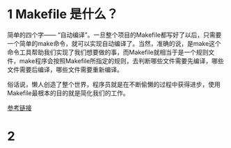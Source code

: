 # 1 Makefile 是什么？

简单的四个字——  “自动编译”。一旦整个项目的Makefile都写好了以后，只需要一个简单的make命令，就可以实现自动编译了。当然，准确的说，是make这个命令工具帮助我们实现了我们想要做的事，而Makefile就相当于是一个规则文件，make程序会按照Makefile所指定的规则，去判断哪些文件需要先编译，哪些文件需要后编译，哪些文件需要重新编译。

俗话说，懒人创造了整个世界，程序员就是在不断偷懒的过程中获得进步，使用Makefile最根本的目的就是简化我们的工作。

[参考链接](https://www.gnu.org/software/make/manual/make.html#Reading)

# 2 
<!--stackedit_data:
eyJoaXN0b3J5IjpbLTE3MDk0ODEzODEsLTI3ODUzODUxOCwtMj
A0MzA5NTI4MF19
-->